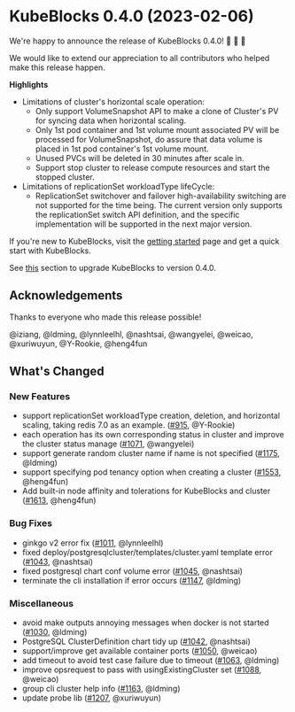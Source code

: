 # KubeBlocks 0.4.0 (2023-02-06)

We're happy to announce the release of KubeBlocks 0.4.0! 🚀 🎉 🎈

We would like to extend our appreciation to all contributors who helped make this release happen.

**Highlights**

  * Limitations of cluster's horizontal scale operation:
    * Only support VolumeSnapshot API to make a clone of Cluster's PV for syncing data when horizontal scaling.
    * Only 1st pod container and 1st volume mount associated PV will be processed for VolumeSnapshot, do assure that data volume is placed in 1st pod container's 1st volume mount.
    * Unused PVCs will be deleted in 30 minutes after scale in.
    * Support stop cluster to release compute resources and start the stopped cluster.
  * Limitations of replicationSet workloadType lifeCycle:
    * ReplicationSet switchover and failover high-availability switching are not supported for the time being. The current version only supports the replicationSet switch API definition, and the specific implementation will be supported in the next major version.

If you're new to KubeBlocks, visit the [getting started](https://github.com/apecloud/kubeblocks/blob/v0.4.0/docs/user_docs/quick_start_guide.md) page and get a quick start with KubeBlocks.



See [this](#upgrading-to-kubeblocks-0.4.0) section to upgrade KubeBlocks to version 0.4.0.

## Acknowledgements

Thanks to everyone who made this release possible!

@iziang, @ldming, @lynnleelhl, @nashtsai, @wangyelei, @weicao, @xuriwuyun, @Y-Rookie, @heng4fun

## What's Changed

### New Features
- support replicationSet workloadType creation, deletion, and horizontal scaling, taking redis 7.0 as an example. ([#915](https://github.com/apecloud/kubeblocks/pull/915), @Y-Rookie)
- each operation has its own corresponding status in cluster and improve the cluster status manage ([#1071](https://github.com/apecloud/kubeblocks/pull/1071), @wangyelei)
- support generate random cluster name if name is not specified ([#1175](https://github.com/apecloud/kubeblocks/pull/1175), @ldming)
- support specifying pod tenancy option when creating a cluster ([#1553](https://github.com/apecloud/kubeblocks/pull/1553), @heng4fun)
- Add built-in node affinity and tolerations for KubeBlocks and cluster ([#1613](https://github.com/apecloud/kubeblocks/pull/1613), @heng4fun)

### Bug Fixes
- ginkgo v2 error fix ([#1011](https://github.com/apecloud/kubeblocks/pull/1011), @lynnleelhl)
- fixed deploy/postgresqlcluster/templates/cluster.yaml template error ([#1043](https://github.com/apecloud/kubeblocks/pull/1043), @nashtsai)
- fixed postgresql chart conf volume error ([#1045](https://github.com/apecloud/kubeblocks/pull/1045), @nashtsai)
- terminate the cli installation if error occurs ([#1147](https://github.com/apecloud/kubeblocks/pull/1147), @ldming)

### Miscellaneous
- avoid make outputs annoying messages when docker is not started ([#1030](https://github.com/apecloud/kubeblocks/pull/1030), @ldming)
- PostgreSQL ClusterDefinition chart tidy up ([#1042](https://github.com/apecloud/kubeblocks/pull/1042), @nashtsai)
- support/improve get available container ports ([#1050](https://github.com/apecloud/kubeblocks/pull/1050), @weicao)
- add timeout to avoid test case failure due to timeout ([#1063](https://github.com/apecloud/kubeblocks/pull/1063), @ldming)
- improve opsrequest to pass with usingExistingCluster set ([#1088](https://github.com/apecloud/kubeblocks/pull/1088), @weicao)
- group cli cluster help info ([#1163](https://github.com/apecloud/kubeblocks/pull/1163), @ldming)
- update probe lib ([#1207](https://github.com/apecloud/kubeblocks/pull/1207), @xuriwuyun)
